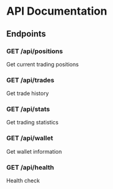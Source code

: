 # API Documentation

## Endpoints

### GET /api/positions
Get current trading positions

### GET /api/trades  
Get trade history

### GET /api/stats
Get trading statistics

### GET /api/wallet
Get wallet information

### GET /api/health
Health check
